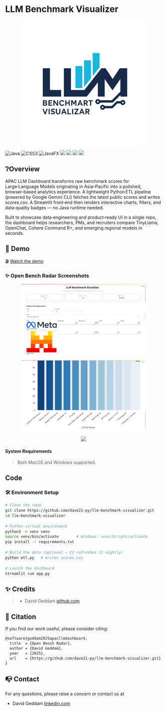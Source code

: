 # LLM Benchmark Visualizer

<p align="center">
<img src="logo.png"
width="400">
</p>

  ![Java](https://img.shields.io/badge/java-%23ED8B00.svg?style=for-the-badge&logo=openjdk&logoColor=white) ![CSS3](https://img.shields.io/badge/css3-%231572B6.svg?style=for-the-badge&logo=css3&logoColor=white) ![JavaFX](https://img.shields.io/badge/javafx-%23FF0000.svg?style=for-the-badge&logo=javafx&logoColor=white) <img src="https://img.shields.io/badge/-HuggingFace-FDEE21?style=for-the-badge&logo=HuggingFace&logoColor=black" /> <img src="https://img.shields.io/badge/gradle-02303A?style=for-the-badge&logo=gradle&logoColor=white" /> <img src="https://img.shields.io/badge/Visual_Studio_Code-0078D4?style=for-the-badge&logo=visual%20studio%20code&logoColor=white" /> <img src="https://img.shields.io/badge/GIT-E44C30?style=for-the-badge&logo=git&logoColor=white" />  


## ❔Overview

APAC LLM Dashboard transforms raw benchmark scores for Large‑Language Models originating in Asia–Pacific into a polished, browser‑based analytics experience. A lightweight Python ETL pipeline (powered by Google Gemini CLI) fetches the latest public scores and writes scores.csv. A Streamlit front‑end then renders interactive charts, filters, and data‑quality badges — no Java runtime needed.

Built to showcase data‑engineering and product‑ready UI in a single repo, the dashboard helps researchers, PMs, and recruiters compare TinyLlama, OpenChat, Cohere Command R+, and emerging regional models in seconds.


## 👀 Demo

🎬 [Watch the demo]()


### ✨ Open Bench Radar Screenshots

<p align="center">
<img src="demo1.png"
width="400">
</p>
<p align="center">
<img src="demo2.png"
width="400">
</p>
<p align="center">
<img src="demo3.png"
width="400">
</p>


#### System Requirements

> Both MacOS and Windows supported.


## Code

### 🛠️ Environment Setup

```bash
# Clone the repo
git clone https://github.com/dave21-py/llm-benchmark-visualizer.git
cd llm-benchmark-visualizer

# Python virtual environment
python3 -m venv venv
source venv/bin/activate        # Windows: venv\Scripts\activate
pip install -r requirements.txt

# Build the data (optional – CI refreshes it nightly)
python etl.py   # writes scores.csv

# Launch the dashboard
streamlit run app.py

```

## ✨ Credits

> + David Geddam [github.com](https://github.com/dave21-py)


## 🚀 Citation

If you find our work useful, please consider citing:

```
@software{geddam2025apacllmdashboard,
  title  = {Open Bench Radar},
  author = {David Geddam},
  year   = {2025},
  url    = {https://github.com/dave21-py/llm-benchmark-visualizer.git}
}
```

## 📭 Contact

For any questions, please raise a concern or contact us at
+ David Geddam [linkedin.com](https://www.linkedin.com/in/david-geddam/)
